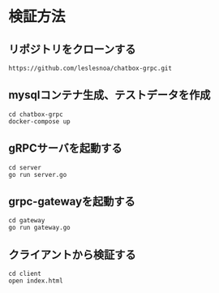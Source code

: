 # 検証方法

## リポジトリをクローンする
```
https://github.com/leslesnoa/chatbox-grpc.git
```

## mysqlコンテナ生成、テストデータを作成
```
cd chatbox-grpc
docker-compose up
```

## gRPCサーバを起動する
```
cd server
go run server.go
```

## grpc-gatewayを起動する
```
cd gateway
go run gateway.go
```

## クライアントから検証する
```
cd client
open index.html
```